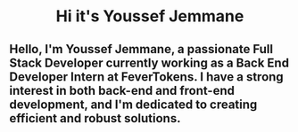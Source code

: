 <h1 align="center">Hi it's Youssef Jemmane</h1>
<h2>Hello, I'm Youssef Jemmane, a passionate Full Stack Developer currently working as a Back End Developer Intern at FeverTokens. I have a strong interest in both back-end and front-end development, and I'm dedicated to creating efficient and robust solutions.</h2>
